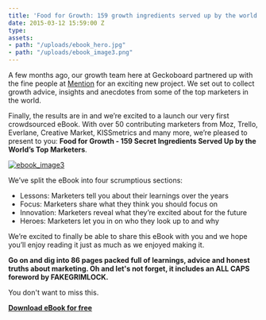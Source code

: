 ```yaml
---
title: 'Food for Growth: 159 growth ingredients served up by the world''s top marketers'
date: 2015-03-12 15:59:00 Z
type: 
assets:
- path: "/uploads/ebook_hero.jpg"
- path: "/uploads/ebook_image3.png"
---
```


A few months ago, our growth team here at Geckoboard partnered up with the fine people at [Mention](https://en.mention.com/) for an exciting new project. We set out to collect growth advice, insights and anecdotes from some of the top marketers in the world.

Finally, the results are in and we’re excited to a launch our very first crowdsourced eBook. With over 50 contributing marketers from Moz, Trello, Everlane, Creative Market, KISSmetrics and many more, we’re pleased to present to you: **Food for Growth - 159 Secret Ingredients Served Up by the World’s Top Marketers**. 

[![ebook_image3](/uploads/ebook_image3.png)](https://www.geckoboard.com/learn/guides/food-for-growth/)   

We’ve split the eBook into four scrumptious sections:

- Lessons: Marketers tell you about their learnings over the years
- Focus: Marketers share what they think you should focus on
- Innovation: Marketers reveal what they’re excited about for the future
- Heroes: Marketers let you in on who they look up to and why

We’re excited to finally be able to share this eBook with you and we hope you’ll enjoy reading it just as much as we enjoyed making it. 

**Go on and dig into 86 pages packed full of learnings, advice and honest truths about marketing. Oh and let's not forget, it includes an ALL CAPS foreword by FAKEGRIMLOCK.** 

You don't want to miss this.

**[Download eBook for free](https://www.geckoboard.com/learn/guides/food-for-growth/)**
